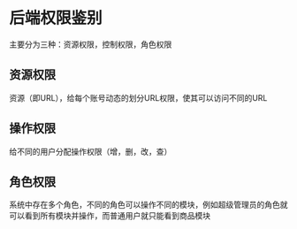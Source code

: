 # 后端权限鉴别
主要分为三种：资源权限，控制权限，角色权限
## 资源权限
资源（即URL），给每个账号动态的划分URL权限，使其可以访问不同的URL
## 操作权限
给不同的用户分配操作权限（增，删，改，查）
## 角色权限
系统中存在多个角色，不同的角色可以操作不同的模块，例如超级管理员的角色就可以看到所有模块并操作，而普通用户就只能看到商品模块